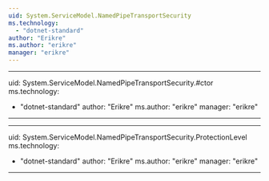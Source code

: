 ```yaml
---
uid: System.ServiceModel.NamedPipeTransportSecurity
ms.technology: 
  - "dotnet-standard"
author: "Erikre"
ms.author: "erikre"
manager: "erikre"
---
```


---
uid: System.ServiceModel.NamedPipeTransportSecurity.#ctor
ms.technology: 
  - "dotnet-standard"
author: "Erikre"
ms.author: "erikre"
manager: "erikre"
---

---
uid: System.ServiceModel.NamedPipeTransportSecurity.ProtectionLevel
ms.technology: 
  - "dotnet-standard"
author: "Erikre"
ms.author: "erikre"
manager: "erikre"
---
